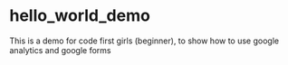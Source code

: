 # hello_world_demo
This is a demo for code first girls (beginner), to show how to use google analytics and google forms
